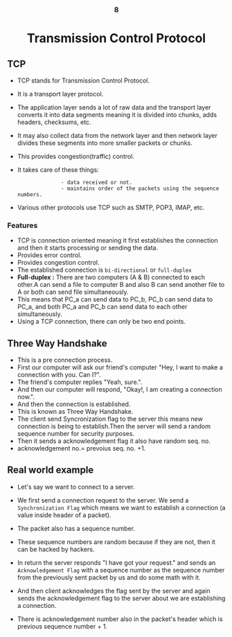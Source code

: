 <div align=center>
<h3>8</h3>
  <h1>Transmission Control Protocol</h1>
</div>

## TCP

- TCP stands for Transmission Control Protocol.
- It is a transport layer protocol.
- The application layer sends a lot of raw data and the transport layer converts it into data segments meaning it is divided into chunks, adds headers, checksums, etc.
- It may also collect data from the network layer and then network layer divides these segments into more smaller packets or chunks.
- This provides congestion(traffic) control.
- It takes care of these things:
  
                    - data received or not.
                    - maintains order of the packets using the sequence numbers.
- Various other protocols use TCP such as SMTP, POP3, IMAP, etc.


### Features

- TCP is connection oriented meaning it first establishes the connection and then it starts processing or sending the data.
- Provides error control.
- Provides congestion control.
- The established connection is `bi-directional` or `full-duplex`
- **Full-duplex :** There are two computers (A & B) connected to each other.A can send a file to computer B and also B can send another file to A or both can send file simultaneously.
- This means that PC_a can send data to PC_b, PC_b can send data to PC_a, and both PC_a and PC_b can send data to each other simultaneously.
- Using a TCP connection, there can only be two end points.


## Three Way Handshake

- This is a pre connection process.
- First our computer will ask our friend's computer "Hey, I want to make a connection with you. Can I?".
- The friend's computer replies "Yeah, sure.".
- And then our computer will respond, "Okay!, I am creating a connection now.".
- And then the connection is established.
- This is known as Three Way Handshake.
- The client send Syncronization flag to the server this means new connection is being to establish.Then the server will send a random sequence number for security purposes.
- Then it sends a acknowledgement flag it also have random seq. no.
- acknowledgement no.= prevoius seq. no. +1.

## Real world example

- Let's say we want to connect to a server.
- We first send a connection request to the server. We send a `Synchronization Flag` which means we want to establish a connection (a value inside header of a packet).
- The packet also has a sequence number.
- These sequence numbers are random because if they are not, then it can be hacked by hackers.
- In return the server responds "I have got your request." and sends an `Acknowledgement Flag` with a sequence number as the sequence number from the previously sent packet by us and do some math with it.

- And then client acknowledges the flag sent by the server and again sends the acknowledgement flag to the server about we are establishing a connection.
- There is acknowledgement number also in the packet's header which is previous sequence number + 1.
